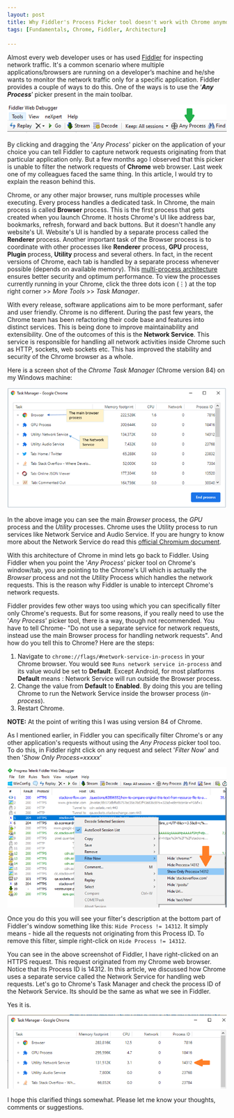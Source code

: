 ```yaml
---
layout: post
title: Why Fiddler's Process Picker tool doesn't work with Chrome anymore
tags: [Fundamentals, Chrome, Fiddler, Architecture]

---
```


Almost every web developer uses or has used [Fiddler](https://www.telerik.com/fiddler) for inspecting network traffic. It's a common scenario where multiple applications/browsers are running on a developer’s machine and he/she wants to monitor the network traffic only for a specific application. Fiddler provides a couple of ways to do this. One of the ways is to use the ‘***Any Process***’ picker present in the main toolbar.  
  
![Process Picker in Fiddler](https://raw.githubusercontent.com/commentedout/commentedout.github.io/master/assets/img/fidchr-any-process-picker.png)
  
  By clicking and dragging the '*Any Process*' picker on the application of your choice you can tell Fiddler to capture network requests originating from that particular application only. But a few months ago I observed that this picker is unable to filter the network requests of **Chrome** web browser. Last week one of my colleagues faced the same thing. In this article, I would try to explain the reason behind this.    

Chrome, or any other major browser, runs multiple processes while executing. Every process handles a dedicated task. In Chrome, the main process is called **Browser** process. This is the first process that gets created when you launch Chrome. It hosts Chrome's UI like address bar, bookmarks, refresh, forward and back buttons. But it doesn't handle any website's UI. Website's UI is handled by a separate process called the **Renderer** process. Another important task of the Browser process is to coordinate with other processes like **Renderer** process, **GPU** process, **Plugin** process, **Utility** process and several others. In fact, in the recent versions of Chrome, each tab is handled by a separate process whenever possible (depends on available memory). This [multi-process architecture](https://www.chromium.org/developers/design-documents/multi-process-architecture) ensures better security and optimum performance. To view the processes currently running in your Chrome, click the three dots icon (&vellip;) at the top right corner >> *More Tools* >> *Task Manager*.      

With every release, software applications aim to be more performant, safer and user friendly. Chrome is no different. During the past few years, the Chrome team has been refactoring their code base and features into distinct services. This is being done to improve maintainability and extensibility. One of the outcomes of this is the **Network Service**. This service is responsible for handling all network activities inside Chrome such as HTTP, sockets, web sockets etc. This has improved the stability and security of the Chrome browser as a whole.  
  
    
Here is a screen shot of the *Chrome Task Manager* (Chrome version 84) on my Windows machine:    
  
 ![Chrome Task Manager](https://raw.githubusercontent.com/commentedout/commentedout.github.io/master/assets/img/fidchr-chrome-task-manager.png)
  
In the above image you can see the main *Browser* process, the *GPU* process and the *Utility* processes. Chrome uses the Utility process to run services like Network Service and Audio Service. If you are hungry to know more about the Network Service do read this [official Chromium document](https://chromium.googlesource.com/chromium%20/src/+/master/services/network/#Network-Service). 

With this architecture of Chrome in mind lets go back to Fiddler. Using Fiddler when you point the '*Any Process*' picker tool on Chrome's window/tab, you are pointing to the Chrome's UI which is actually the *Browser* process and not the *Utility* Process which handles the network requests. This is the reason why Fiddler is unable to intercept Chrome's network requests.  
  
Fiddler provides few other ways too using which you can specifically filter only Chrome's requests. But for some reasons, if you really need to use the '*Any Process*' picker tool, there is a way, though not recommended. You have to tell Chrome- "Do not use a separate service for network requests, instead use the main Browser process for handling network requests". And how do you tell this to Chrome? Here are the steps:  

 1. Navigate to `chrome://flags/#network-service-in-process` in your Chrome browser. You would see `Runs network service in-process` and its value would be set to **Default**.  Except Android, for most platforms **Default** means : Network Service will run outside the Browser process.
 2. Change the value from **Default** to **Enabled**. By doing this you are telling Chrome to run the Network Service inside the browser process (_in-process_).
 3. Restart Chrome.

**NOTE:** At the point of writing this I was using version 84 of Chrome.  
 
 As I mentioned earlier, in Fiddler you can specifically filter Chrome's or any other application's requests without using the *Any Process* picker tool too. To do this, in Fiddler right click on any request and select '*Filter Now*' and then '*Show Only Process=xxxxx*'   
 
 ![Filter a process in Fiddler](https://raw.githubusercontent.com/commentedout/commentedout.github.io/master/assets/img/fidchr-filter-req-process.png)
  
Once you do this you will see your filter's description at the bottom part of Fiddler's window something like this: `Hide Process != 14312`. It simply means - hide all the requests not originating from this Process ID. To remove this filter, simple right-click on `Hide Process != 14312`.   
 
You can see in the above screenshot of Fiddler, I have right-clicked on an HTTPS request. This request originated from my Chrome web browser. Notice that its Process ID is 14312. In this article, we discussed how Chrome uses a separate service called the Network Service for handling web requests. Let's go to Chrome's Task Manager and check the process ID of the Network Service. Its should be the same as what we see in Fiddler.    
  
 Yes it is.    
  
![Chrome Task Manager](https://raw.githubusercontent.com/commentedout/commentedout.github.io/master/assets/img/fidchr-fidl-chr-task-mgr.png)

  I hope this clarified things somewhat. Please let me know your thoughts, comments or suggestions.

